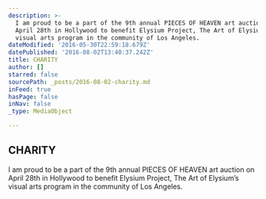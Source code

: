 ```yaml
---
description: >-
  I am proud to be a part of the 9th annual PIECES OF HEAVEN art auction on
  April 28th in Hollywood to benefit Elysium Project, The Art of Elysium’s
  visual arts program in the community of Los Angeles.
dateModified: '2016-05-30T22:59:18.679Z'
datePublished: '2016-08-02T13:40:37.242Z'
title: CHARITY
author: []
starred: false
sourcePath: _posts/2016-08-02-charity.md
inFeed: true
hasPage: false
inNav: false
_type: MediaObject

---
```

<article style=""><h1>CHARITY</h1><p>I am proud to be a part of the 9th annual PIECES OF HEAVEN art auction on April 28th in Hollywood to benefit Elysium Project, The Art of Elysium’s visual arts program in the community of Los Angeles.</p></article>